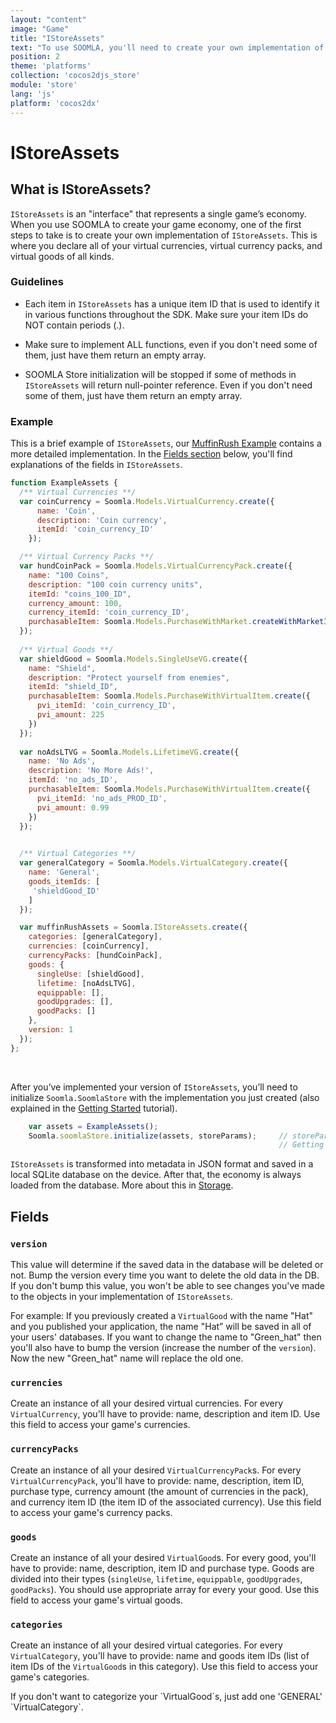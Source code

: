 ```yaml
---
layout: "content"
image: "Game"
title: "IStoreAssets"
text: "To use SOOMLA, you'll need to create your own implementation of IStoreAssets, an \"interface\" that represents your game’s economy."
position: 2
theme: 'platforms'
collection: 'cocos2djs_store'
module: 'store'
lang: 'js' 
platform: 'cocos2dx'
---
```


# IStoreAssets

## What is IStoreAssets?

`IStoreAssets` is an "interface" that represents a single game’s economy. When you use SOOMLA to create your game economy, one of the first steps to take is to create your own implementation of `IStoreAssets`. This is where you declare all of your virtual currencies, virtual currency packs, and virtual goods of all kinds.

### Guidelines

- Each item in `IStoreAssets` has a unique item ID that is used to identify it in various functions throughout the SDK. Make sure your item IDs do NOT contain periods (.).

- Make sure to implement ALL functions, even if you don't need some of them, just have them return an empty array.

- SOOMLA Store initialization will be stopped if some of methods in `IStoreAssets` will return null-pointer reference. Even if you don't need some of them, just have them return an empty array.

### Example

This is a brief example of `IStoreAssets`, our [MuffinRush Example](https://github.com/soomla/cocos2dx-js-store-example/blob/master/src/MuffinRushAssets.js) contains a more detailed implementation. In the [Fields section](#fields) below, you'll find explanations of the fields in `IStoreAssets`.

``` js
function ExampleAssets {
  /** Virtual Currencies **/
  var coinCurrency = Soomla.Models.VirtualCurrency.create({
      name: 'Coin',
      description: 'Coin currency',
      itemId: 'coin_currency_ID'
    });

  /** Virtual Currency Packs **/
  var hundCoinPack = Soomla.Models.VirtualCurrencyPack.create({
    name: "100 Coins",
    description: "100 coin currency units",
    itemId: "coins_100_ID",
    currency_amount: 100,
    currency_itemId: 'coin_currency_ID',
    purchasableItem: Soomla.Models.PurchaseWithMarket.createWithMarketItem('coins_100_PROD_ID', 1.99)
  });
  
  /** Virtual Goods **/
  var shieldGood = Soomla.Models.SingleUseVG.create({
    name: "Shield",
    description: "Protect yourself from enemies",
    itemId: "shield_ID",
    purchasableItem: Soomla.Models.PurchaseWithVirtualItem.create({
      pvi_itemId: 'coin_currency_ID',
      pvi_amount: 225
    })
  });
  
  var noAdsLTVG = Soomla.Models.LifetimeVG.create({
    name: 'No Ads',
    description: 'No More Ads!',
    itemId: 'no_ads_ID',
    purchasableItem: Soomla.Models.PurchaseWithVirtualItem.create({
      pvi_itemId: 'no_ads_PROD_ID',
      pvi_amount: 0.99
    })
  });
  

  /** Virtual Categories **/
  var generalCategory = Soomla.Models.VirtualCategory.create({
    name: 'General',
    goods_itemIds: [
     'shieldGood_ID'
    ]
  });

  var muffinRushAssets = Soomla.IStoreAssets.create({
    categories: [generalCategory],
    currencies: [coinCurrency],
    currencyPacks: [hundCoinPack],
    goods: {
      singleUse: [shieldGood],
      lifetime: [noAdsLTVG],
      equippable: [],
      goodUpgrades: [],
      goodPacks: []
    },
    version: 1
  });
};

```

<br>

After you’ve implemented your version of `IStoreAssets`, you’ll need to initialize `Soomla.SoomlaStore` with the implementation you just created (also explained in the [Getting Started](/cocos2dx/js/store/Store_GettingStarted) tutorial).

``` js
    var assets = ExampleAssets();
    Soomla.soomlaStore.initialize(assets, storeParams);     // storeParams is explained in the
                                                            // Getting Started tutorial
```

`IStoreAssets` is transformed into metadata in JSON format and saved in a local SQLite database on the device. After that, the economy is always loaded from the database. More about this in [Storage](/cocos2dx/js/store/Store_Storage).

## Fields

### `version`

This value will determine if the saved data in the database will be deleted or not. Bump the version every time you want to delete the old data in the DB. If you don't bump this value, you won't be able to see changes you've made to the objects in your implementation of `IStoreAssets`.

For example: If you previously created a `VirtualGood` with the name "Hat" and you published your application, the name "Hat” will be saved in all of your users' databases. If you want to change the name to "Green_hat" then you'll also have to bump the version (increase the number of the `version`). Now the new "Green_hat" name will replace the old one.

### `currencies`

Create an instance of all your desired virtual currencies. For every `VirtualCurrency`, you'll have to provide: name, description and item ID. Use this field to access your game's currencies.

### `currencyPacks`

Create an instance of all your desired `VirtualCurrencyPack`s. For every `VirtualCurrencyPack`, you'll have to provide: name, description, item ID, purchase type, currency amount (the amount of currencies in the pack), and currency item ID (the item ID of the associated currency). Use this field to access your game's currency packs.

### `goods`

Create an instance of all your desired `VirtualGood`s. For every good, you'll have to provide: name, description, item ID and purchase type. 
Goods are divided into their types (`singleUse`, `lifetime`, `equippable`, `goodUpgrades`, `goodPacks`). You should use appropriate array for every your good. Use this field to access your game's virtual goods.

### `categories`

Create an instance of all your desired virtual categories. For every `VirtualCategory`, you'll have to provide: name and goods item IDs (list of item IDs of the `VirtualGood`s in this category). Use this field to access your game's categories.

<div class="info-box">If you don't want to categorize your `VirtualGood`s, just add one 'GENERAL' `VirtualCategory`.</div>
